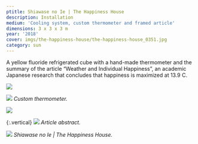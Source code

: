```yaml
---
ptitle: Shiawase no Ie | The Happiness House
description: Installation
medium: 'Cooling system, custom thermometer and framed article'
dimensions: 3 x 3 x 3 m
year: '2018'
cover: imgs/the-happiness-house/the-happiness-house_0351.jpg
category: sun
---
```

A yellow fluoride refrigerated cube with a hand-made thermometer and the summary of the article “Weather and Individual Happiness”, an academic Japanese research that concludes that happiness is maximized at 13.9 C.

![]({{site.baseurl}}/imgs/the-happiness-house/the-happiness-house_0143.jpg)

![]({{site.baseurl}}/imgs/the-happiness-house/the-happiness-house_0210.jpg)
_Custom thermometer._

![]({{site.baseurl}}/imgs/the-happiness-house/the-happiness-house_0141.jpg)

{:.vertical}
![]({{site.baseurl}}/imgs/the-happiness-house/the-happiness-resumo_579.jpg)
_Article abstract._

![]({{site.baseurl}}/imgs/the-happiness-house/the-happiness-house_0379.jpg)
_Shiawase no Ie | The Happiness House._

